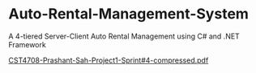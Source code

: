 # Auto-Rental-Management-System
A 4-tiered Server-Client Auto Rental Management using C# and .NET Framework


[CST4708-Prashant-Sah-Project1-Sprint#4-compressed.pdf](https://github.com/prashantsah567/Auto-Rental-Management-System/files/13378417/CST4708-Prashant-Sah-Project1-Sprint.4-compressed.pdf)
